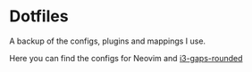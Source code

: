 # Dotfiles

A backup of the configs, plugins and mappings I use.

Here you can find the configs for Neovim and [i3-gaps-rounded](https://github.com/jbenden/i3-gaps-rounded)
